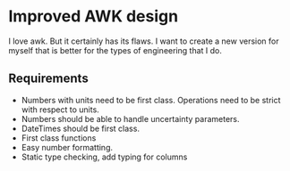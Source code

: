 # Improved AWK design

I love awk. But it certainly has its flaws.
I want to create a new version for myself that is better for the types of engineering that I do.

## Requirements

- Numbers with units need to be first class. Operations need to be strict with respect to units.
- Numbers should be able to handle uncertainty parameters.
- DateTimes should be first class.
- First class functions
- Easy number formatting.
- Static type checking, add typing for columns
